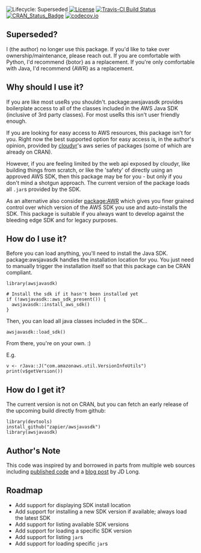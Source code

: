 ![Lifecycle: Superseded](https://img.shields.io/badge/lifecycle-superseded-blue.svg)
[![License](http://img.shields.io/badge/license-GPL%20%28%3E=%202%29-brightgreen.svg?style=flat)](http://www.gnu.org/licenses/gpl-2.0.html)
[![Travis-CI Build Status](https://travis-ci.org/zapier/awsjavasdk.svg?branch=master)](https://travis-ci.org/zapier/awsjavasdk)
[![CRAN_Status_Badge](http://www.r-pkg.org/badges/version/awsjavasdk)](https://cran.r-project.org/package=awsjavasdk)
[![codecov.io](https://codecov.io/github/zapier/awsjavasdk/coverage.svg?branch=master)](https://codecov.io/github/zapier/awsjavasdk?branch=master)

Superseded?
--------------------

I (the author) no longer use this package.  If you'd like to take over ownership/maintenance, please reach out.  If you are comfortable with Python, I'd recommend {botor} as a replacement.  If you're only comfortable with Java, I'd recommend {AWR} as a replacement.


Why should I use it?
--------------------

If you are like most useRs you shouldn't. package:awsjavasdk provides boilerplate access to all of the classes included in the AWS Java SDK (inclusive of 3rd party classes). For most useRs this isn't user friendly enough.

If you are looking for easy access to AWS resources, this package isn't for you. Right now the best supported option for easy access is, in the author's opinion, provided by [cloudyr](https://cloudyr.github.io/packages/index.html)'s aws series of packages (some of which are already on CRAN).

However, if you are feeling limited by the web api exposed by cloudyr, like building things from scratch, or like the 'safety' of directly using an approved AWS SDK, then this package may be for you - but only if you don't mind a shotgun approach. The current version of the package loads all `.jar`s provided by the SDK.

As an alternative also consider [package:AWR](https://cran.r-project.org/package=AWR) which gives you finer grained control over which version of the AWS SDK you use and auto-installs the SDK.  This package is suitable if you always want to develop against the bleeding edge SDK and for legacy purposes.

How do I use it?
----------------

Before you can load anything, you'll need to install the Java SDK. package:awsjavasdk handles the installation location for you. You just need to manually trigger the installation itself so that this package can be CRAN compliant.

    library(awsjavasdk)

    # Install the sdk if it hasn't been installed yet
    if (!awsjavasdk::aws_sdk_present()) {
      awsjavasdk::install_aws_sdk()
    }

Then, you can load all java classes included in the SDK...

    awsjavasdk::load_sdk()

From there, you're on your own. :)

E.g.

    v <- rJava::J("com.amazonaws.util.VersionInfoUtils")
    print(v$getVersion())

How do I get it?
----------------

The current version is not on CRAN, but you can fetch an early release of the upcoming build directly from github:

    library(devtools)
    install_github("zapier/awsjavasdk")
    library(awsjavasdk)

Author's Note
-------------

This code was inspired by and borrowed in parts from multiple web sources including [published code](https://code.google.com/archive/p/segue/) and a [blog post](http://www.cerebralmastication.com/2010/11/controlling-amazon-web-services-using-rjava-and-the-aws-java-sdk/) by JD Long.

Roadmap
-------

-   Add support for displaying SDK install location
-   Add support for installing a new SDK version if available; always load the latest SDK
-   Add support for listing available SDK versions
-   Add support for loading a specific SDK version
-   Add support for listing `jar`s
-   Add support for loading specific `jar`s

